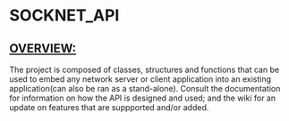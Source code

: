 # SOCKNET_API

<u><h2>OVERVIEW:</h2></u>
<p>The project is composed of classes, structures and functions that can be used to embed any network server or client application into an existing application(can also be ran as a stand-alone). Consult the documentation for information on how the API is designed and used; and the wiki for an update on features that are suppported and/or added.</p>
